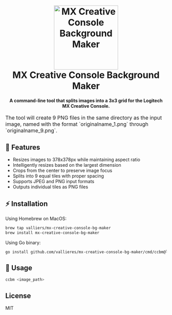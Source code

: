 <!-- markdownlint-disable MD002 MD013 MD033 MD041 -->
<h1 align="center">
    <a name="logo" href="https://github.com/vallieres/mx-creative-console-bg-maker">
        <img src="https://github.com/vallieres/mx-creative-console-bg-maker/assets/182217/bd6042a7-bcfe-4603-b68e-1d2d095372b0" alt="MX Creative Console Background Maker" width="200">
    </a>
    <br />
    MX Creative Console Background Maker
</h1>
<h4 align="center">
    A command-line tool that splits images into a 3x3 grid for the Logitech MX Creative Console.
</h4>
<div align="center"></div>

<p><font size="3">
        The tool will create 9 PNG files in the same directory as the input image, named with the format `originalname_1.png` through `originalname_9.png`.
    </font></p>

## 🎯 Features

- Resizes images to 378x378px while maintaining aspect ratio
- Intelligently resizes based on the largest dimension
- Crops from the center to preserve image focus
- Splits into 9 equal tiles with proper spacing
- Supports JPEG and PNG input formats
- Outputs individual tiles as PNG files

## ⚡️ Installation

Using Homebrew on MacOS:

```bash
brew tap valliers/mx-creative-console-bg-maker
brew install mx-creative-console-bg-maker
```

Using Go binary:

```bash
go install github.com/vallieres/mx-creative-console-bg-maker/cmd/ccbm@latest
```

## 🛞  Usage

```bash
ccbm <image_path>
```

## License

MIT
